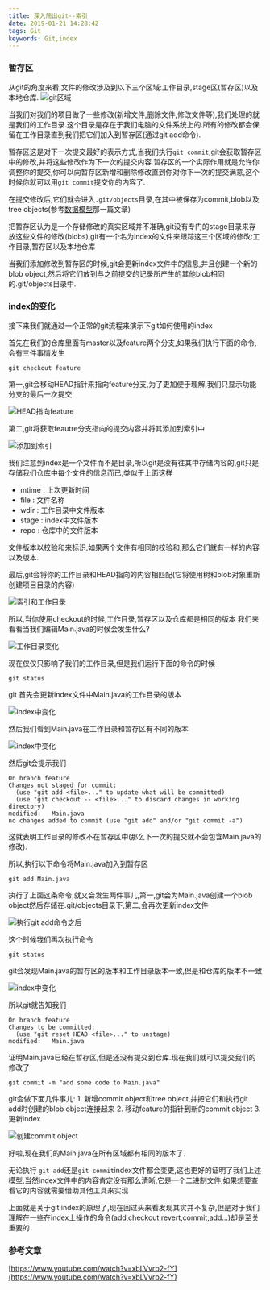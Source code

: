 ```yaml
---
title: 深入简出git--索引
date: 2019-01-21 14:28:42
tags: Git
keywords: Git,index
---
```


### 暂存区

从git的角度来看,文件的修改涉及到以下三个区域:工作目录,stage区(暂存区)以及本地仓库.
![git区域](/images/understanding-git/git-area-when-update.png)

当我们对我们的项目做了一些修改(新增文件,删除文件,修改文件等),我们处理的就是我们的工作目录.这个目录是存在于我们电脑的文件系统上的.所有的修改都会保留在工作目录直到我们把它们加入到暂存区(通过git add命令).
<!--more-->

暂存区这是对下一次提交最好的表示方式,当我们执行`git commit`,git会获取暂存区中的修改,并将这些修改作为下一次的提交内容.暂存区的一个实际作用就是允许你调整你的提交,你可以向暂存区新增和删除修改直到你对你下一次的提交满意,这个时候你就可以用`git commit`提交你的内容了.

在提交修改后,它们就会进入`.git/objects`目录,在其中被保存为commit,blob以及tree objects(参考[数据模型](https://generalthink.github.io/2019/01/09/understanding-git-data-model/)那一篇文章)

把暂存区认为是一个存储修改的真实区域并不准确,git没有专门的stage目录来存放这些文件的修改(blobs),git有一个名为index的文件来跟踪这三个区域的修改:工作目录,暂存区以及本地仓库

当我们添加修改到暂存区的时候,git会更新index文件中的信息,并且创建一个新的blob object,然后将它们放到与之前提交的记录所产生的其他blob相同的.git/objects目录中.

### index的变化

接下来我们就通过一个正常的git流程来演示下git如何使用的index

首先在我们的仓库里面有master以及feature两个分支,如果我们执行下面的命令,会有三件事情发生
```
git checkout feature
```

第一,git会移动HEAD指针来指向feature分支,为了更加便于理解,我们只显示功能分支的最后一次提交

![HEAD指向feature](/images/understanding-git/index-object.png)

第二,git将获取feautre分支指向的提交内容并将其添加到索引中

![添加到索引](/images/understanding-git/index-when-checkout.png)

我们注意到index是一个文件而不是目录,所以git是没有往其中存储内容的,git只是存储我们仓库中每个文件的信息而已,类似于上面这样
+ mtime : 上次更新时间
+ file : 文件名称
+ wdir : 工作目录中文件版本
+ stage : index中文件版本
+ repo : 仓库中的文件版本


文件版本以校验和来标识,如果两个文件有相同的校验和,那么它们就有一样的内容以及版本.

最后,git会将你的工作目录和HEAD指向的内容相匹配(它将使用树和blob对象重新创建项目目录的内容)

![索引和工作目录](/images/understanding-git/index-data-workspace.png)

所以,当你使用checkout的时候,工作目录,暂存区以及仓库都是相同的版本
我们来看看当我们编辑Main.java的时候会发生什么?

![工作目录变化](/images/understanding-git/index-when-workspace-change.png)

现在仅仅只影响了我们的工作目录,但是我们运行下面的命令的时候
```
git status
```
git 首先会更新index文件中Main.java的工作目录的版本

![index中变化](/images/understanding-git/index-find-workspace-change.png)

然后我们看到Main.java在工作目录和暂存区有不同的版本

![index中变化](/images/understanding-git/index-find-stage-change.png)

然后git会提示我们
```
On branch feature
Changes not staged for commit:
  (use "git add <file>..." to update what will be committed)
  (use "git checkout -- <file>..." to discard changes in working directory)
modified:   Main.java
no changes added to commit (use "git add" and/or "git commit -a")

```
这就表明工作目录的修改不在暂存区中(那么下一次的提交就不会包含Main.java的修改).

所以,执行以下命令将Main.java加入到暂存区
```
git add Main.java
```

执行了上面这条命令,就又会发生两件事儿,第一,git会为Main.java创建一个blob object然后存储在.git/objects目录下,第二,会再次更新index文件

![执行git add命令之后](/images/understanding-git/index-sync-stage.png)

这个时候我们再次执行命令
```
git status
```
git会发现Main.java的暂存区的版本和工作目录版本一致,但是和仓库的版本不一致

![index中变化](/images/understanding-git/index-find-respo-change.png)

所以git就告知我们
```
On branch feature
Changes to be committed:
  (use "git reset HEAD <file>..." to unstage)
modified:   Main.java
```
证明Main.java已经在暂存区,但是还没有提交到仓库.现在我们就可以提交我们的修改了
```
git commit -m "add some code to Main.java"
```
git会做下面几件事儿:
	1. 新增commit object和tree object,并把它们和执行git add时创建的blob object连接起来
	2. 移动feature的指针到新的commit object
	3. 更新index

![创建commit object](/images/understanding-git/index-create-object.png)

好啦,现在我们的Main.java在所有区域都有相同的版本了.

无论执行 `git add`还是`git commit`index文件都会变更,这也更好的证明了我们上述模型,当然index文件中的内容肯定没有那么清晰,它是一个二进制文件,如果想要查看它的内容就需要借助其他工具来实现


上面就是关于git index的原理了,现在回过头来看发现其实并不复杂,但是对于我们理解在一些在index上操作的命令(add,checkout,revert,commit,add...)却是至关重要的


### 参考文章
[https://www.youtube.com/watch?v=xbLVvrb2-fY](https://www.youtube.com/watch?v=xbLVvrb2-fY)